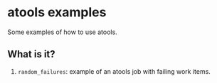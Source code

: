 # atools examples

Some examples of how to use atools.

## What is it?

1. `random_failures`: example of an atools job with failing work items.